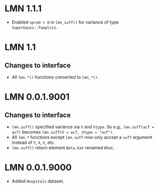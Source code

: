 # LMN 1.1.1

* Enabled `npred > 0` in `lmn_suff()` for variance of type `SuperGauss::Toeplitz`.

# LMN 1.1

## Changes to interface

* All `lmn.*()` functions converted to `lmn_*()`.

# LMN 0.0.1.9001

## Changes to interface

* `lmn.suff()` specified variance via `V` and `Vtype`.  So e.g., `lmn.suff(acf = acf)` becomes `lmn.suff(V = acf, Vtype = "acf")`.
* All `lmn.*` functions except `lmn.suff` now only accept a `suff` argument instead of `Y`, `X`, `V`, etc.
* `lmn.suff()` return element `Beta.hat` renamed `Bhat`.

# LMN 0.0.1.9000

* Added `Hospitals` dataset.
